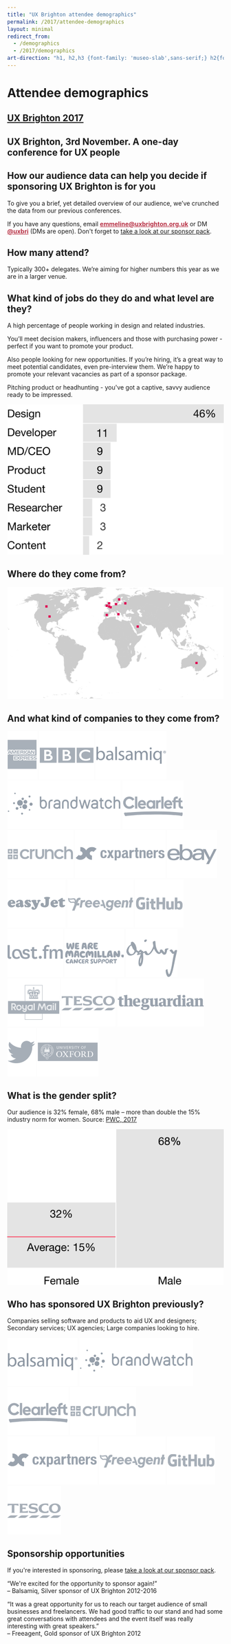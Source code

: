 ```yaml
---
title: "UX Brighton attendee demographics"
permalink: /2017/attendee-demographics
layout: minimal
redirect_from:
  - /demographics
  - /2017/demographics
art-direction: "h1, h2,h3 {font-family: 'museo-slab',sans-serif;} h2{font-size: 1.5rem; color: #1075b0} h3{font-size: 1.3rem; color: #1075b0 !important} img {width: 100%; padding:0; margin: 0; border: none} img[src*='3rd-party-logos']{width: 25%; vertical-align: middle; padding: 5px;} #attendee-demographics{background-image: url('/2017/photos/30373076604_a0f3f02c15_o.jpg'); background-repeat: no-repeat; margin: -2.5rem -2.5rem 0 -2.5rem; padding: 100% 1rem 0 1rem; height: 5rem; background-size: cover; color: #fff !important; text-shadow: 1px 1px 2px black;} #ux-brighton-2017 {background-image: url(/2017/logo/red-square-2017.svg); background-repeat: no-repeat; color: transparent; height: 15%; width: auto; position: absolute; top: 1rem; left: 1rem; margin: 0; padding: 0;} #ux-brighton-2017  a {height: 100%; width: auto; display: block; color: transparent} #ux-brighton-2017 a:hover {border: none} .event-detail{position: relative} .event-meta{ margin-bottom: 0} #ux-brighton-3rd-november-a-one-day-conference-for-ux-people {font-size: 3.2vmin; margin: 0 -2rem; padding: 1rem 2rem; background: #b83246; color: #fff; text-align: center;} div#body p{font-size: 1.1rem; line-height: 1.7rem} .quote p {margin: 1.1rem 2rem 0 0; color: rgb(127,127,127); font-size: 1.2rem; line-height: 2; font-style: italic} @media (min-width: 55rem) {#quotes{float: left; width: 30%; margin-top: 1rem;} #body{float: right; width: 70%} img {width: auto} img[src*='3rd-party-logos']{width: 15%; vertical-align: middle; padding: 5px;} #attendee-demographics{padding-top: 35%; padding-bottom: 0rem}}"
---
```

<h1 id="attendee-demographics">Attendee demographics</h1>
<h2 id="ux-brighton-2017"><a href="http://uxbrighton.org.uk">UX Brighton 2017</a></h2>
<h2 id="ux-brighton-3rd-november-a-one-day-conference-for-ux-people">UX Brighton, 3rd November. A one-day conference for UX people</h2>
<div id="container">
<div id="body">
<h2 id="how-our-audience-data-can-help-you-decide-if-sponsoring-ux-brighton-is-for-you">How our audience data can help you decide if sponsoring UX Brighton is for you</h2>
<p>To give you a brief, yet detailed overview of our audience, we’ve crunched the data from our previous conferences.</p>

<p>If you have any questions, email <strong><a href="mailto:emmeline@uxbrighton.org.uk" style="color:#b83246">emmeline@uxbrighton.org.uk</a></strong>
or DM <strong><a href="https://twitter.com/direct_messages/create/uxbri" style="color:#b83246">@uxbri</a></strong> (DMs are open). Don't forget to <a href="/2017/sponsor-pack">take a look at our sponsor pack</a>.</p>

<h2 id="how-many-attend-">How many attend?</h2>
<p>Typically 300+ delegates. We’re aiming for higher numbers this year as we are in a larger venue.</p>
<h2 id="what-kind-of-jobs-do-they-do-and-what-level-are-they-">What kind of jobs do they do and what level are they?</h2>
<p>A high percentage of people working in design and related industries.</p>
<p>You’ll meet decision makers, influencers and those with purchasing power - perfect if you want to promote your product.</p>
<p>Also people looking for new opportunities. If you’re hiring, it’s a great way to meet potential candidates, even pre-interview them. We’re happy to promote your relevant vacancies as part of a sponsor package.</p>
<p>Pitching product or headhunting - you&#39;ve got a captive, savvy audience ready to be impressed.</p>
<p><img src="/2017/graphics/job-titles@3x.svg" alt="Job titles graphic"></p>
<h2 id="where-do-they-come-from-">Where do they come from?</h2>
<p><img src="/2017/graphics/attendee-origins.svg" alt="Attendee origins graphic"></p>
<h2 id="and-what-kind-of-companies-do-they-come-from-">And what kind of companies to they come from?</h2>
<p><img src="/2017/3rd-party-logos/American Express.svg" alt="American Express logo">
<img src="/2017/3rd-party-logos/BBC.svg" alt="BBC logo">
<img src="/2017/3rd-party-logos/Balsamiq.svg" alt="Balsamiq logo">
<img src="/2017/3rd-party-logos/Brandwatch.svg" alt="Brandwatch logo">
<img src="/2017/3rd-party-logos/Clearleft.svg" alt="Clearleft logo">
<img src="/2017/3rd-party-logos/Crunch.svg" alt="Crunch logo">
<img src="/2017/3rd-party-logos/cxpartners.svg" alt="cxpartners logo">
<img src="/2017/3rd-party-logos/EBay.svg" alt="EBay logo">
<img src="/2017/3rd-party-logos/EasyJet.svg" alt="EasyJet logo">
<img src="/2017/3rd-party-logos/Freeagent.svg" alt="Freeagent logo">
<img src="/2017/3rd-party-logos/GitHub.svg" alt="GitHub logo">
<img src="/2017/3rd-party-logos/Last.fm.svg" alt="LastFM logo">
<img src="/2017/3rd-party-logos/Macmillan.svg" alt="Macmillan logo">
<img src="/2017/3rd-party-logos/Ogilvy.svg" alt="Ogilvy logo">
<img src="/2017/3rd-party-logos/Royal Mail.svg" alt="Royal Mail logo">
<img src="/2017/3rd-party-logos/Tesco.svg" alt="Tesco logo">
<img src="/2017/3rd-party-logos/The Guardian.svg" alt="The Guardian logo">
<img src="/2017/3rd-party-logos/Twitter .svg" alt="Twitter logo">
<img src="/2017/3rd-party-logos/University of Oxford.svg" alt="University of Oxford logo"></p>
<h2 id="what-is-the-gender-split-">What is the gender split?</h2>
<p>Our audience is 32% female, 68% male – more than double the 15% industry norm for women.
Source: <a href="https://www.linkedin.com/pulse/women-technology-time-close-gender-gap-sheridan-ash">PWC, 2017</a></p>
<p><img src="/2017/graphics/gender-split@3x.svg" alt="Gender split graphic"></p>
<h2 id="who-has-sponsored-ux-brighton-previously-">Who has sponsored UX Brighton previously?</h2>
<p>Companies selling software and products to aid UX and designers; Secondary services; UX agencies; Large companies looking to hire.</p>
<p><img src="/2017/3rd-party-logos/Balsamiq.svg" alt="Balsamiq logo">
<img src="/2017/3rd-party-logos/Brandwatch.svg" alt="Brandwatch logo">
<img src="/2017/3rd-party-logos/Clearleft.svg" alt="Clearleft logo">
<img src="/2017/3rd-party-logos/Crunch.svg" alt="Crunch logo">
<img src="/2017/3rd-party-logos/cxpartners.svg" alt="cxpartners logo">
<img src="/2017/3rd-party-logos/Freeagent.svg" alt="Freeagent logo">
<img src="/2017/3rd-party-logos/GitHub.svg" alt="GitHub logo">
<img src="/2017/3rd-party-logos/Tesco.svg" alt="Tesco logo"></p>

<h2>Sponsorship opportunities</h2>
<p>If you're interested in sponsoring, please <a href="/2017/sponsor-pack">take a look at our sponsor pack</a>.</p>

</div>

<div id="quotes">

<div class="quote"><p>&ldquo;We're excited for the opportunity to sponsor again!&rdquo;<br>– Balsamiq, Silver sponsor of UX Brighton 2012-2016</p></div>

<div class="quote"><p>&ldquo;It was a great opportunity for us to reach our target audience of small businesses and freelancers. We had good traffic to our stand and had some great conversations with attendees and the event itself was really interesting with great speakers.&rdquo;<br>– Freeagent, Gold sponsor of UX Brighton 2012</p></div>

</div>
</div>
